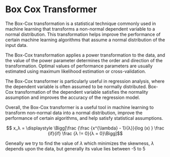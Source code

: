# Box Cox Transformer

The Box-Cox transformation is a statistical technique commonly used in machine learning that transforms a non-normal dependent variable to a normal distribution. This transformation helps improve the performance of certain machine learning algorithms that assume a normal distribution of the input data.

The Box-Cox transformation applies a power transformation to the data, and the value of the power parameter determines the order and direction of the transformation. Optimal values ​​of performance parameters are usually estimated using maximum likelihood estimation or cross-validation.

The Box-Cox transformer is particularly useful in regression analysis, where the dependent variable is often assumed to be normally distributed. Box-Cox transformation of the dependent variable satisfies the normality assumption and improves the accuracy of the regression model.

Overall, the Box-Cox transformer is a useful tool in machine learning to transform non-normal data into a normal distribution, improve the performance of certain algorithms, and help satisfy statistical assumptions. 

 $$ x_λ = \displaystyle \Bigg[\frac {\frac {x^{\lambda} - 1}{λ}}{log (x) } \frac {if}{if} \frac {λ != 0}{λ = 0}\Bigg]$$

 Geneally we try to find the value of $\lambda$ which minimizes the skewness, $\lambda$ depends upon the data, but generally its value lies between -5 to 5
